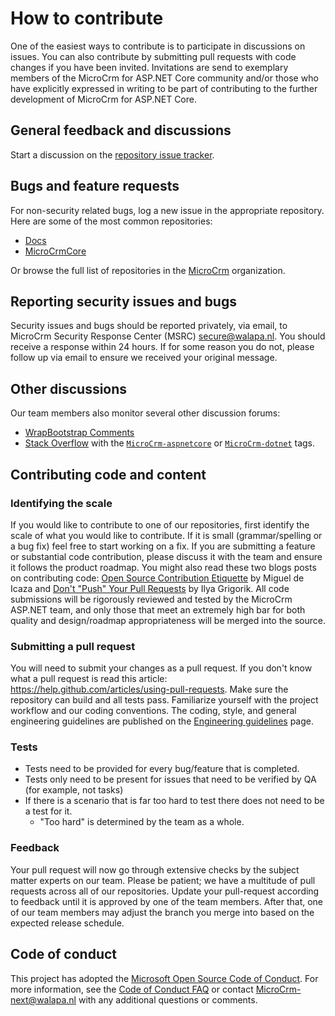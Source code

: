 # How to contribute

One of the easiest ways to contribute is to participate in discussions on issues. You can also contribute by submitting pull requests with code changes if you have been invited. Invitations are send to exemplary members of the MicroCrm for ASP.NET Core community and/or those who have explicitly expressed in writing to be part of contributing to the further development of MicroCrm for ASP.NET Core.

## General feedback and discussions

Start a discussion on the [repository issue tracker](https://bitbucket.org/MicroCrm-next/MicroCrmcore/issues).

## Bugs and feature requests

For non-security related bugs, log a new issue in the appropriate repository. Here are some of the most common repositories:

* [Docs](https://bitbucket.org/MicroCrm-next/MicroCrmcore/wiki)
* [MicroCrmCore](https://bitbucket.org/MicroCrm-next/MicroCrmcore)

Or browse the full list of repositories in the [MicroCrm](https://bitbucket.org/MicroCrm-next/) organization.

## Reporting security issues and bugs

Security issues and bugs should be reported privately, via email, to MicroCrm Security Response Center (MSRC)  secure@walapa.nl. You should receive a response within 24 hours. If for some reason you do not, please follow up via email to ensure we received your original message.

## Other discussions

Our team members also monitor several other discussion forums:

* [WrapBootstrap Comments](https://wrapbootstrap.com/theme/MicroCrm-responsive-webapp-WB0573SK0/comments)
* [Stack Overflow](https://stackoverflow.com/) with the [`MicroCrm-aspnetcore`](https://stackoverflow.com/questions/tagged/MicroCrm-aspnetcore) or [`MicroCrm-dotnet`](https://stackoverflow.com/questions/tagged/MicroCrm-next-dotnet) tags.

## Contributing code and content

### Identifying the scale

If you would like to contribute to one of our repositories, first identify the scale of what you would like to contribute. If it is small (grammar/spelling or a bug fix) feel free to start working on a fix. If you are submitting a feature or substantial code contribution, please discuss it with the team and ensure it follows the product roadmap. You might also read these two blogs posts on contributing code: [Open Source Contribution Etiquette](http://tirania.org/blog/archive/2010/Dec-31.html) by Miguel de Icaza and [Don't "Push" Your Pull Requests](https://www.igvita.com/2011/12/19/dont-push-your-pull-requests/) by Ilya Grigorik. All code submissions will be rigorously reviewed and tested by the MicroCrm ASP.NET team, and only those that meet an extremely high bar for both quality and design/roadmap appropriateness will be merged into the source.

### Submitting a pull request

You will need to submit your changes as a pull request. If you don't know what a pull request is read this article: <https://help.github.com/articles/using-pull-requests>. Make sure the repository can build and all tests pass. Familiarize yourself with the project workflow and our coding conventions. The coding, style, and general engineering guidelines are published on the [Engineering guidelines](https://github.com/aspnet/AspNetCore/wiki/Engineering-guidelines) page.

### Tests

* Tests need to be provided for every bug/feature that is completed.
* Tests only need to be present for issues that need to be verified by QA (for example, not tasks)
* If there is a scenario that is far too hard to test there does not need to be a test for it.
  * "Too hard" is determined by the team as a whole.

### Feedback

Your pull request will now go through extensive checks by the subject matter experts on our team. Please be patient; we have a multitude of pull requests across all of our repositories. Update your pull-request according to feedback until it is approved by one of the team members. After that, one of our team members may adjust the branch you merge into based on the expected release schedule.

## Code of conduct

This project has adopted the [Microsoft Open Source Code of Conduct](https://opensource.microsoft.com/codeofconduct/).  For more information, see the [Code of Conduct FAQ](https://opensource.microsoft.com/codeofconduct/faq/) or contact [MicroCrm-next@walapa.nl](mailto:MicroCrm-next@walapa.nl) with any additional questions or comments.